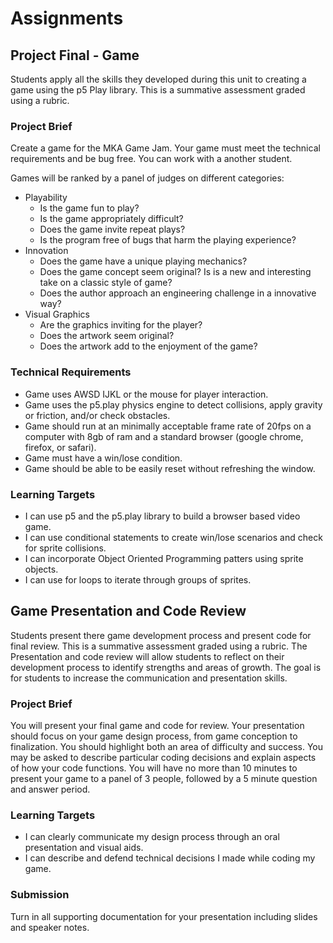 # Assignments

## Project Final - Game
Students apply all the skills they developed during this unit to creating a game using the p5 Play library. This is a summative assessment graded using a rubric. 

### Project Brief
Create a game for the MKA Game Jam. Your game must meet the technical requirements and be bug free. You can work with a another student.

Games will be ranked by a panel of judges on different categories:
- Playability
  + Is the game fun to play? 
  + Is the game appropriately difficult? 
  + Does the game invite repeat plays?  
  + Is the program free of bugs that harm the playing experience?
- Innovation
  + Does the game have a unique playing mechanics?
  + Does the game concept seem original? Is is a new and interesting take on a classic style of game?
  + Does the author approach an engineering challenge in a innovative way?
- Visual Graphics
  + Are the graphics inviting for the player?
  + Does the artwork seem original?
  + Does the artwork add to the enjoyment of the game?

### Technical Requirements
- Game uses AWSD IJKL or the mouse for player interaction.
- Game uses the p5.play physics engine to detect collisions, apply gravity or friction, and/or check obstacles.
- Game should run at an minimally acceptable frame rate of 20fps on a computer with 8gb of ram and a standard browser (google chrome, firefox, or safari). 
- Game must have a win/lose condition.
- Game should be able to be easily reset without refreshing the window.

### Learning Targets
- I can use p5 and the p5.play library to build a browser based video game. 
- I can use conditional statements to create win/lose scenarios and check for sprite collisions. 
- I can incorporate Object Oriented Programming patters using sprite objects. 
- I can use for loops to iterate through groups of sprites.

## Game Presentation and Code Review
Students present there game development process and present code for final review. This is a summative assessment graded using a rubric. 
The Presentation and code review will allow students to reflect on their development process to identify strengths and areas of growth. The goal is for students to increase the communication and presentation skills. 

### Project Brief
You will present your final game and code for review. Your presentation should focus on your game design process, from game conception to finalization. You should highlight both an area of difficulty and success. 
You may be asked to describe particular coding decisions and explain aspects of how your code functions.
You will have no more than 10 minutes to present your game to a panel of 3 people, followed by a 5 minute question and answer period.

### Learning Targets
- I can clearly communicate my design process through an oral presentation and visual aids.
- I can describe and defend technical decisions I made while coding my game.

### Submission
Turn in all supporting documentation for your presentation including slides and speaker notes.
  
